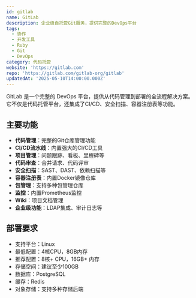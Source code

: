 ```yaml
---
id: gitlab
name: GitLab
description: 企业级自托管Git服务，提供完整的DevOps平台
tags:
  - 协作
  - 开发工具
  - Ruby
  - Git
  - DevOps
category: 代码托管
website: 'https://gitlab.com'
repo: 'https://gitlab.com/gitlab-org/gitlab'
updatedAt: '2025-05-10T14:00:00.000Z'
---
```


GitLab 是一个完整的 DevOps 平台，提供从代码管理到部署的全流程解决方案。它不仅是代码托管平台，还集成了CI/CD、安全扫描、容器注册表等功能。

## 主要功能

- **代码管理**：完整的Git仓库管理功能
- **CI/CD流水线**：内置强大的CI/CD工具
- **项目管理**：问题跟踪、看板、里程碑等
- **代码审查**：合并请求、代码评审
- **安全扫描**：SAST、DAST、依赖扫描等
- **容器注册表**：内置Docker镜像仓库
- **包管理**：支持多种包管理仓库
- **监控**：内置Prometheus监控
- **Wiki**：项目文档管理
- **企业级功能**：LDAP集成、审计日志等

## 部署要求

- 支持平台：Linux
- 最低配置：4核CPU，8GB内存
- 推荐配置：8核+ CPU，16GB+ 内存
- 存储空间：建议至少100GB
- 数据库：PostgreSQL
- 缓存：Redis
- 对象存储：支持多种存储后端 